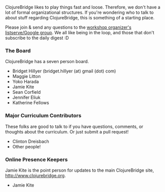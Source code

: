 ClojureBridge likes to play things fast and loose. Therefore, we don't have a lot of formal organizational structures. If you're wondering who to talk to about stuff regarding ClojureBridge, this is something of a starting place. 

Please join & send any questions to the [workshop organizer's listserve/Google group](https://groups.google.com/forum/#!forum/clojurebridge-workshops). We all like being in the loop, and those that don't subscribe to the daily digest :D

### The Board
ClojureBridge has a seven person board.
* Bridget Hillyer (bridget.hillyer (at) gmail (dot) com)
* Maggie Litton
* Yoko Harada
* Jamie Kite
* Sean Corfield
* Jennifer Eliuk
* Katherine Fellows


### Major Curriculum Contributors
These folks are good to talk to if you have questions, comments, or thoughts about the curriculum. Or just submit a pull request! 
* Clinton Dreisbach
* Other people!

### Online Presence Keepers
Jamie Kite is the point person for updates to the main ClojureBridge site, http://www.clojurebridge.org.
* Jamie Kite

